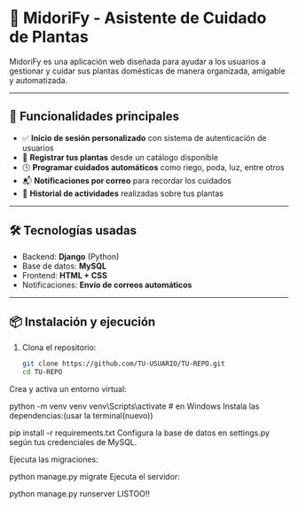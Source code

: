 # 🌿 MidoriFy - Asistente de Cuidado de Plantas

MidoriFy es una aplicación web diseñada para ayudar a los usuarios a gestionar y cuidar sus plantas domésticas de manera organizada, amigable y automatizada.

---

## 🚀 Funcionalidades principales

- ✅ **Inicio de sesión personalizado** con sistema de autenticación de usuarios
- 🌱 **Registrar tus plantas** desde un catálogo disponible
- 🕓 **Programar cuidados automáticos** como riego, poda, luz, entre otros
- 📬 **Notificaciones por correo** para recordar los cuidados
- 📖 **Historial de actividades** realizadas sobre tus plantas

---

## 🛠️ Tecnologías usadas

- Backend: **Django** (Python)
- Base de datos: **MySQL**
- Frontend: **HTML + CSS**
- Notificaciones: **Envío de correos automáticos**

---

## 📦 Instalación y ejecución

1. Clona el repositorio:
   ```bash
   git clone https://github.com/TU-USUARIO/TU-REPO.git
   cd TU-REPO
Crea y activa un entorno virtual:

python -m venv venv
venv\Scripts\activate  # en Windows
Instala las dependencias:(usar la terminal(nuevo))

pip install -r requirements.txt
Configura la base de datos en settings.py según tus credenciales de MySQL.

Ejecuta las migraciones:

python manage.py migrate
Ejecuta el servidor:

python manage.py runserver LISTOO!!
